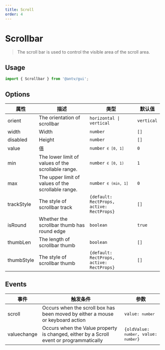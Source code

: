 ```yaml
---
title: Scroll
order: 4
---
```


# Scrollbar

> The scroll bar is used to control the visible area of the scroll area.

## Usage

```ts
import { Scrollbar } from '@antv/gui';
```

## Options

| **属性**   | **描述**                                           | **类型**                                            | **默认值** |
| ---------- | -------------------------------------------------- | --------------------------------------------------- | ---------- |
| orient     | The orientation of scrollbar                       | <code>horizontal &#124; vertical </code>            | `vertical` |
| width      | Width                                              | <code>number</code>                                 | `[]`       |
| disabled   | Height                                             | <code>number<code>                                  | `[]`       |
| value      | 值                                                 | <code>number<code> ∈ [0, 1]                         | `0`        |
| min        | The lower limit of values of the scrollable range. | <code>number<code> ∈ [0, 1)                         | `1`        |
| max        | The upper limit of values of the scrollable range. | <code>number<code> ∈ (min, 1]                       | `0`        |
| trackStyle | The style of scrollbar track                       | <code>{default: RectProps, active: RectProps}<code> | `[]`       |
| isRound    | Whether the scrollbar thumb has round edge         | <code>boolean</code>                                | `true`     |
| thumbLen   | The length of scrollbar thumb                      | <code>boolean</code>                                | `[]`       |
| thumbStyle | The style of scrollbar thumb                       | <code>{default: RectProps, active: RectProps}<code> | `[]`       |

## Events

| **事件**    | **触发条件**                                                                            | **参数**                                           |
| ----------- | --------------------------------------------------------------------------------------- | -------------------------------------------------- |
| scroll      | Occurs when the scroll box has been moved by either a mouse or keyboard action          | <code>value: `number`</code>                       |
| valuechange | Occurs when the Value property is changed, either by a Scroll event or programmatically | <code>{oldValue: `number`, value: `number`}</code> |
